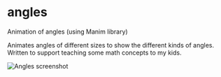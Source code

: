 # angles
Animation of angles (using Manim library)

Animates angles of different sizes to show the different kinds of angles. Written to support teaching some math concepts to my kids.

![Angles screenshot](https://github.com/hampapa/angles/angles.png)
